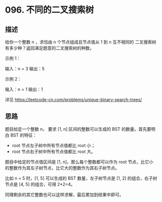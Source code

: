 # 096. 不同的二叉搜索树

## 描述

给你一个整数 n ，求恰由 n 个节点组成且节点值从 1 到 n 互不相同的 二叉搜索树 有多少种？返回满足题意的二叉搜索树的种数。

示例 1：

输入：n = 3
输出：5

示例 2：

输入：n = 1
输出：1

详见 https://leetcode-cn.com/problems/unique-binary-search-trees/

## 思路

题目给定一个整数 n， 要求 [1, n] 区间的整数可以生成的 BST 的数量。首先要明白 BST 的特征：

- root 节点左子树中所有节点值都比 root 小；
- root 节点右子树中所有节点值都比 root 大。

题目中给定的节点值区间是 [1, n]，那么每个整数都可以作为 root 节点，比它小的整数作为其左子树节点，比它大的整数作为其右子树节点。

比如 n = 5 时，[1, 5] 可以生成的 BST 数量，左子树节点是 [1, 2] 的组合，右子树节点是 [4, 5] 的组合，可得 2*2=4。

同理剩余的其它整数也可以这样求解，最后累加到结果中即可。